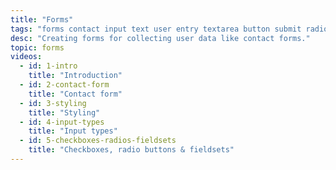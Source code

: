 ```yaml
---
title: "Forms"
tags: "forms contact input text user entry textarea button submit radio select"
desc: "Creating forms for collecting user data like contact forms."
topic: forms
videos:
  - id: 1-intro
    title: "Introduction"
  - id: 2-contact-form
    title: "Contact form"
  - id: 3-styling
    title: "Styling"
  - id: 4-input-types
    title: "Input types"
  - id: 5-checkboxes-radios-fieldsets
    title: "Checkboxes, radio buttons & fieldsets"
---
```

